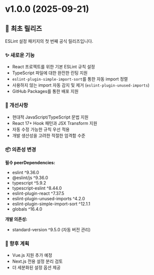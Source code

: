 # v1.0.0 (2025-09-21)

## 🎉 최초 릴리즈

ESLint 설정 패키지의 첫 번째 공식 릴리즈입니다.

### ✨ 새로운 기능

- React 프로젝트를 위한 기본 ESLint 규칙 설정
- TypeScript 파일에 대한 완전한 린팅 지원
- `eslint-plugin-simple-import-sort`를 통한 자동 import 정렬
- 사용하지 않는 import 자동 감지 및 제거 (`eslint-plugin-unused-imports`)
- GitHub Packages를 통한 배포 지원

### 🔧 개선사항

- 현대적 JavaScript/TypeScript 문법 지원
- React 17+ Hook 패턴과 JSX Transform 지원
- 자동 수정 가능한 규칙 우선 적용
- 개발 생산성을 고려한 적절한 엄격함 수준

### 📦 의존성 변경

**필수 peerDependencies:**

- eslint ^9.36.0
- @eslint/js ^9.36.0
- typescript ^5.9.2
- typescript-eslint ^8.44.0
- eslint-plugin-react ^7.37.5
- eslint-plugin-unused-imports ^4.2.0
- eslint-plugin-simple-import-sort ^12.1.1
- globals ^16.4.0

**개발 의존성:**

- standard-version ^9.5.0 (자동 버전 관리)

### 🎯 향후 계획

- Vue.js 지원 추가 예정
- Next.js 전용 설정 분리 검토
- 더 세분화된 설정 옵션 제공
